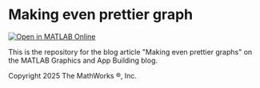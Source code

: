# Making even prettier graph
[![Open in MATLAB Online](https://www.mathworks.com/images/responsive/global/open-in-matlab-online.svg)](https://matlab.mathworks.com/open/github/v1?repo=MATLAB-Graphics-and-App-Building/matlab-gaab-blog-2024&file=RidgelinePlotsJoyDivision/RidgelinePlots_JoyDivision.mlx)

This is the repository for the blog article "Making even prettier graphs" on the MATLAB Graphics and App Building blog.

Copyright 2025 The MathWorks &reg;, Inc.
